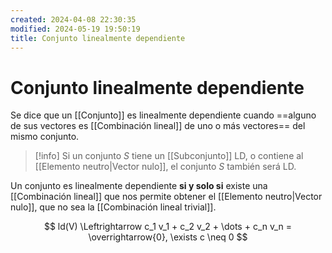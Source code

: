 ```yaml
---
created: 2024-04-08 22:30:35
modified: 2024-05-19 19:50:19
title: Conjunto linealmente dependiente
---
```


# Conjunto linealmente dependiente

Se dice que un [[Conjunto]] es linealmente dependiente cuando ==alguno de sus vectores es [[Combinación lineal]] de uno o más vectores== del mismo conjunto.

>[!info]
>Si un conjunto $S$ tiene un [[Subconjunto]] LD, o contiene al [[Elemento neutro|Vector nulo]], el conjunto $S$ también será LD.

Un conjunto es linealmente dependiente **si y solo si** existe una [[Combinación lineal]] que nos permite obtener el [[Elemento neutro|Vector nulo]], que no sea la [[Combinación lineal trivial]].

$$
ld(V) \Leftrightarrow c_1 v_1 + c_2 v_2 + \dots + c_n v_n = \overrightarrow{0}, \exists c \neq 0
$$
